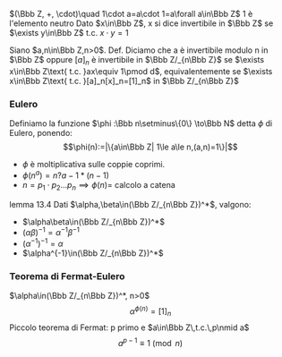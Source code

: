  $(\Bbb Z, +, \cdot)\quad 1\cdot a=a\cdot 1=a\forall a\in\Bbb Z$ 1 è l'elemento neutro
Dato $x\in\Bbb Z$, x si dice invertibile in $\Bbb Z$ se $\exists y\in\Bbb Z$ t.c. $x\cdot y=1$

Siano $a,n\in\Bbb Z,n>0$.
Def. Diciamo che a è invertibile modulo n in $\Bbb Z$ oppure $[a]_n$ è invertibile in $\Bbb Z/_{n\Bbb Z}$ se $\exists x\in\Bbb Z\text{ t.c. }ax\equiv 1\pmod d$, equivalentemente se $\exists x\in\Bbb Z\text{ t.c. }[a]_n[x]_n=[1]_n$ in $\Bbb Z/_{n\Bbb Z}$

### Eulero
Definiamo la funzione $\phi :\Bbb n\setminus\{0\} \to\Bbb N$ detta $\phi$ di Eulero, ponendo:
$$\phi(n):=|\{a\in\Bbb Z| 1\le a\le n,(a,n)=1\}|$$

- $\phi$ è moltiplicativa sulle coppie coprimi.
- $\phi(n^a)=n?{a-1}*(n-1)$ 
- $n=p_1\cdot p_2\dots p_n\implies \phi(n)=$ calcolo a catena


lemma 13.4
Dati $\alpha,\beta\in(\Bbb Z/_{n\Bbb Z})^*$, valgono:
- $\alpha\beta\in(\Bbb Z/_{n\Bbb Z})^*$
- $(\alpha\beta)^{-1}=\alpha^{-1}\beta^{-1}$
- $(\alpha^{-1})^{-1}=\alpha$
- $\alpha^{-1}\in(\Bbb Z/_{n\Bbb Z})^*$

### Teorema di Fermat-Eulero
$\alpha\in(\Bbb Z/_{n\Bbb Z})^*, n>0$
$$\alpha^{\phi(n)}=[1]_n$$
Piccolo teorema di Fermat:
p primo e $a\in\Bbb Z\,t.c.\,p\nmid a$ 
$$a^{p-1}\equiv1\pmod n$$
